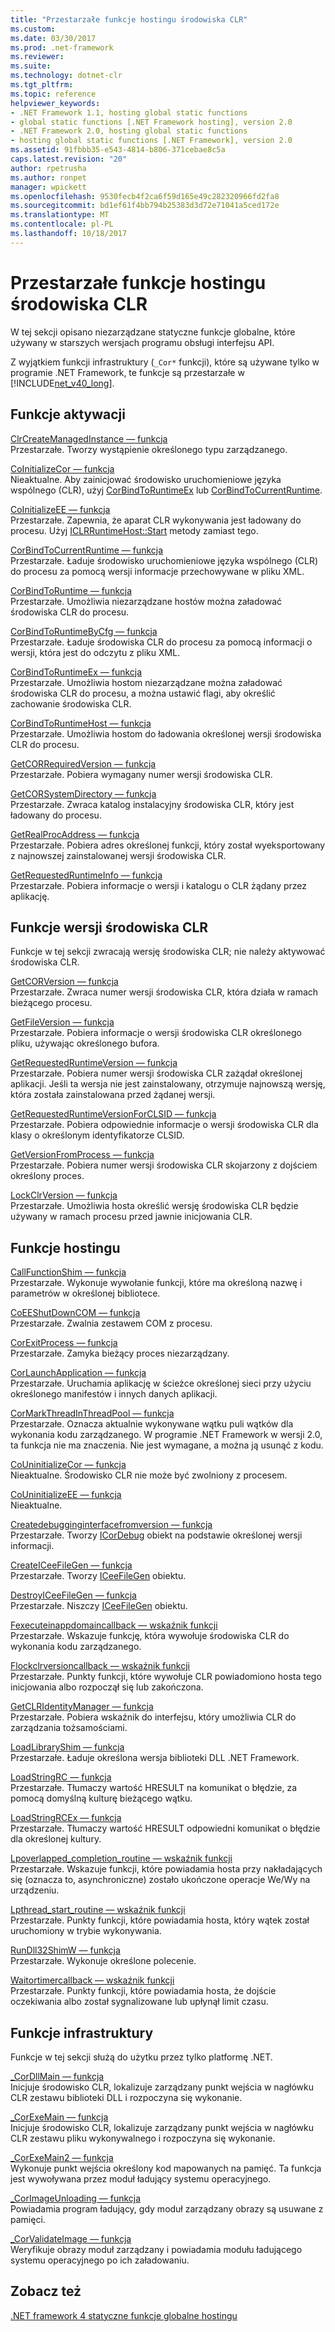 ```yaml
---
title: "Przestarzałe funkcje hostingu środowiska CLR"
ms.custom: 
ms.date: 03/30/2017
ms.prod: .net-framework
ms.reviewer: 
ms.suite: 
ms.technology: dotnet-clr
ms.tgt_pltfrm: 
ms.topic: reference
helpviewer_keywords:
- .NET Framework 1.1, hosting global static functions
- global static functions [.NET Framework hosting], version 2.0
- .NET Framework 2.0, hosting global static functions
- hosting global static functions [.NET Framework], version 2.0
ms.assetid: 91fbbb35-e543-4814-b806-371cebae8c5a
caps.latest.revision: "20"
author: rpetrusha
ms.author: ronpet
manager: wpickett
ms.openlocfilehash: 9530fecb4f2ca6f59d165e49c282320966fd2fa8
ms.sourcegitcommit: bd1ef61f4bb794b25383d3d72e71041a5ced172e
ms.translationtype: MT
ms.contentlocale: pl-PL
ms.lasthandoff: 10/18/2017
---
```

# <a name="deprecated-clr-hosting-functions"></a>Przestarzałe funkcje hostingu środowiska CLR
W tej sekcji opisano niezarządzane statyczne funkcje globalne, które używany w starszych wersjach programu obsługi interfejsu API.  
  
 Z wyjątkiem funkcji infrastruktury (`_Cor*` funkcji), które są używane tylko w programie .NET Framework, te funkcje są przestarzałe w [!INCLUDE[net_v40_long](../../../../includes/net-v40-long-md.md)].  
  
## <a name="activation-functions"></a>Funkcje aktywacji  
 [ClrCreateManagedInstance — funkcja](../../../../docs/framework/unmanaged-api/hosting/clrcreatemanagedinstance-function.md)  
 Przestarzałe. Tworzy wystąpienie określonego typu zarządzanego.  
  
 [CoInitializeCor — funkcja](../../../../docs/framework/unmanaged-api/hosting/coinitializecor-function.md)  
 Nieaktualne. Aby zainicjować środowisko uruchomieniowe języka wspólnego (CLR), użyj [CorBindToRuntimeEx](../../../../docs/framework/unmanaged-api/hosting/corbindtoruntimeex-function.md) lub [CorBindToCurrentRuntime](../../../../docs/framework/unmanaged-api/hosting/corbindtocurrentruntime-function.md).  
  
 [CoInitializeEE — funkcja](../../../../docs/framework/unmanaged-api/hosting/coinitializeee-function.md)  
 Przestarzałe. Zapewnia, że aparat CLR wykonywania jest ładowany do procesu. Użyj [ICLRRuntimeHost::Start](../../../../docs/framework/unmanaged-api/hosting/iclrruntimehost-start-method.md) metody zamiast tego.  
  
 [CorBindToCurrentRuntime — funkcja](../../../../docs/framework/unmanaged-api/hosting/corbindtocurrentruntime-function.md)  
 Przestarzałe. Ładuje środowisko uruchomieniowe języka wspólnego (CLR) do procesu za pomocą wersji informacje przechowywane w pliku XML.  
  
 [CorBindToRuntime — funkcja](../../../../docs/framework/unmanaged-api/hosting/corbindtoruntime-function.md)  
 Przestarzałe. Umożliwia niezarządzane hostów można załadować środowiska CLR do procesu.  
  
 [CorBindToRuntimeByCfg — funkcja](../../../../docs/framework/unmanaged-api/hosting/corbindtoruntimebycfg-function.md)  
 Przestarzałe. Ładuje środowiska CLR do procesu za pomocą informacji o wersji, która jest do odczytu z pliku XML.  
  
 [CorBindToRuntimeEx — funkcja](../../../../docs/framework/unmanaged-api/hosting/corbindtoruntimeex-function.md)  
 Przestarzałe. Umożliwia hostom niezarządzane można załadować środowiska CLR do procesu, a można ustawić flagi, aby określić zachowanie środowiska CLR.  
  
 [CorBindToRuntimeHost — funkcja](../../../../docs/framework/unmanaged-api/hosting/corbindtoruntimehost-function.md)  
 Przestarzałe. Umożliwia hostom do ładowania określonej wersji środowiska CLR do procesu.  
  
 [GetCORRequiredVersion — funkcja](../../../../docs/framework/unmanaged-api/hosting/getcorrequiredversion-function.md)  
 Przestarzałe. Pobiera wymagany numer wersji środowiska CLR.  
  
 [GetCORSystemDirectory — funkcja](../../../../docs/framework/unmanaged-api/hosting/getcorsystemdirectory-function.md)  
 Przestarzałe. Zwraca katalog instalacyjny środowiska CLR, który jest ładowany do procesu.  
  
 [GetRealProcAddress — funkcja](../../../../docs/framework/unmanaged-api/hosting/getrealprocaddress-function.md)  
 Przestarzałe. Pobiera adres określonej funkcji, który został wyeksportowany z najnowszej zainstalowanej wersji środowiska CLR.  
  
 [GetRequestedRuntimeInfo — funkcja](../../../../docs/framework/unmanaged-api/hosting/getrequestedruntimeinfo-function.md)  
 Przestarzałe. Pobiera informacje o wersji i katalogu o CLR żądany przez aplikację.  
  
## <a name="clr-version-functions"></a>Funkcje wersji środowiska CLR  
 Funkcje w tej sekcji zwracają wersję środowiska CLR; nie należy aktywować środowiska CLR.  
  
 [GetCORVersion — funkcja](../../../../docs/framework/unmanaged-api/hosting/getcorversion-function.md)  
 Przestarzałe. Zwraca numer wersji środowiska CLR, która działa w ramach bieżącego procesu.  
  
 [GetFileVersion — funkcja](../../../../docs/framework/unmanaged-api/hosting/getfileversion-function.md)  
 Przestarzałe. Pobiera informacje o wersji środowiska CLR określonego pliku, używając określonego bufora.  
  
 [GetRequestedRuntimeVersion — funkcja](../../../../docs/framework/unmanaged-api/hosting/getrequestedruntimeversion-function.md)  
 Przestarzałe. Pobiera numer wersji środowiska CLR zażądał określonej aplikacji. Jeśli ta wersja nie jest zainstalowany, otrzymuje najnowszą wersję, która została zainstalowana przed żądanej wersji.  
  
 [GetRequestedRuntimeVersionForCLSID — funkcja](../../../../docs/framework/unmanaged-api/hosting/getrequestedruntimeversionforclsid-function.md)  
 Przestarzałe. Pobiera odpowiednie informacje o wersji środowiska CLR dla klasy o określonym identyfikatorze CLSID.  
  
 [GetVersionFromProcess — funkcja](../../../../docs/framework/unmanaged-api/hosting/getversionfromprocess-function.md)  
 Przestarzałe. Pobiera numer wersji środowiska CLR skojarzony z dojściem określony proces.  
  
 [LockClrVersion — funkcja](../../../../docs/framework/unmanaged-api/hosting/lockclrversion-function.md)  
 Przestarzałe. Umożliwia hosta określić wersję środowiska CLR będzie używany w ramach procesu przed jawnie inicjowania CLR.  
  
## <a name="hosting-functions"></a>Funkcje hostingu  
 [CallFunctionShim — funkcja](../../../../docs/framework/unmanaged-api/hosting/callfunctionshim-function.md)  
 Przestarzałe. Wykonuje wywołanie funkcji, które ma określoną nazwę i parametrów w określonej bibliotece.  
  
 [CoEEShutDownCOM — funkcja](../../../../docs/framework/unmanaged-api/hosting/coeeshutdowncom-function.md)  
 Przestarzałe. Zwalnia zestawem COM z procesu.  
  
 [CorExitProcess — funkcja](../../../../docs/framework/unmanaged-api/hosting/corexitprocess-function.md)  
 Przestarzałe. Zamyka bieżący proces niezarządzany.  
  
 [CorLaunchApplication — funkcja](../../../../docs/framework/unmanaged-api/hosting/corlaunchapplication-function.md)  
 Przestarzałe. Uruchamia aplikację w ścieżce określonej sieci przy użyciu określonego manifestów i innych danych aplikacji.  
  
 [CorMarkThreadInThreadPool — funkcja](../../../../docs/framework/unmanaged-api/hosting/cormarkthreadinthreadpool-function.md)  
 Przestarzałe. Oznacza aktualnie wykonywane wątku puli wątków dla wykonania kodu zarządzanego. W programie .NET Framework w wersji 2.0, ta funkcja nie ma znaczenia. Nie jest wymagane, a można ją usunąć z kodu.  
  
 [CoUninitializeCor — funkcja](../../../../docs/framework/unmanaged-api/hosting/couninitializecor-function.md)  
 Nieaktualne. Środowisko CLR nie może być zwolniony z procesem.  
  
 [CoUninitializeEE — funkcja](../../../../docs/framework/unmanaged-api/hosting/couninitializeee-function.md)  
 Nieaktualne.  
  
 [Createdebugginginterfacefromversion — funkcja](../../../../docs/framework/unmanaged-api/hosting/createdebugginginterfacefromversion-function.md)  
 Przestarzałe. Tworzy [ICorDebug](../../../../docs/framework/unmanaged-api/debugging/icordebug-interface.md) obiekt na podstawie określonej wersji informacji.  
  
 [CreateICeeFileGen — funkcja](../../../../docs/framework/unmanaged-api/hosting/createiceefilegen-function.md)  
 Przestarzałe. Tworzy [ICeeFileGen](../../../../docs/framework/unmanaged-api/hosting/iceefilegen-class.md) obiektu.  
  
 [DestroyICeeFileGen — funkcja](../../../../docs/framework/unmanaged-api/hosting/destroyiceefilegen-function.md)  
 Przestarzałe. Niszczy [ICeeFileGen](../../../../docs/framework/unmanaged-api/hosting/iceefilegen-class.md) obiektu.  
  
 [Fexecuteinappdomaincallback — wskaźnik funkcji](../../../../docs/framework/unmanaged-api/hosting/fexecuteinappdomaincallback-function-pointer.md)  
 Przestarzałe. Wskazuje funkcję, która wywołuje środowiska CLR do wykonania kodu zarządzanego.  
  
 [Flockclrversioncallback — wskaźnik funkcji](../../../../docs/framework/unmanaged-api/hosting/flockclrversioncallback-function-pointer.md)  
 Przestarzałe. Punkty funkcji, które wywołuje CLR powiadomiono hosta tego inicjowania albo rozpoczął się lub zakończona.  
  
 [GetCLRIdentityManager — funkcja](../../../../docs/framework/unmanaged-api/hosting/getclridentitymanager-function.md)  
 Przestarzałe. Pobiera wskaźnik do interfejsu, który umożliwia CLR do zarządzania tożsamościami.  
  
 [LoadLibraryShim — funkcja](../../../../docs/framework/unmanaged-api/hosting/loadlibraryshim-function.md)  
 Przestarzałe. Ładuje określona wersja biblioteki DLL .NET Framework.  
  
 [LoadStringRC — funkcja](../../../../docs/framework/unmanaged-api/hosting/loadstringrc-function.md)  
 Przestarzałe. Tłumaczy wartość HRESULT na komunikat o błędzie, za pomocą domyślną kulturę bieżącego wątku.  
  
 [LoadStringRCEx — funkcja](../../../../docs/framework/unmanaged-api/hosting/loadstringrcex-function.md)  
 Przestarzałe. Tłumaczy wartość HRESULT odpowiedni komunikat o błędzie dla określonej kultury.  
  
 [Lpoverlapped_completion_routine — wskaźnik funkcji](../../../../docs/framework/unmanaged-api/hosting/lpoverlapped-completion-routine-function-pointer.md)  
 Przestarzałe. Wskazuje funkcji, które powiadamia hosta przy nakładających się (oznacza to, asynchroniczne) zostało ukończone operacje We/Wy na urządzeniu.  
  
 [Lpthread_start_routine — wskaźnik funkcji](../../../../docs/framework/unmanaged-api/hosting/lpthread-start-routine-function-pointer.md)  
 Przestarzałe. Punkty funkcji, które powiadamia hosta, który wątek został uruchomiony w trybie wykonywania.  
  
 [RunDll32ShimW — funkcja](../../../../docs/framework/unmanaged-api/hosting/rundll32shimw-function.md)  
 Przestarzałe. Wykonuje określone polecenie.  
  
 [Waitortimercallback — wskaźnik funkcji](../../../../docs/framework/unmanaged-api/hosting/waitortimercallback-function-pointer.md)  
 Przestarzałe. Punkty funkcji, które powiadamia hosta, że dojście oczekiwania albo został sygnalizowane lub upłynął limit czasu.  
  
## <a name="infrastructure-functions"></a>Funkcje infrastruktury  
 Funkcje w tej sekcji służą do użytku przez tylko platformę .NET.  
  
 [_CorDllMain — funkcja](../../../../docs/framework/unmanaged-api/hosting/cordllmain-function.md)  
 Inicjuje środowisko CLR, lokalizuje zarządzany punkt wejścia w nagłówku CLR zestawu biblioteki DLL i rozpoczyna się wykonanie.  
  
 [_CorExeMain — funkcja](../../../../docs/framework/unmanaged-api/hosting/corexemain-function.md)  
 Inicjuje środowisko CLR, lokalizuje zarządzany punkt wejścia w nagłówku CLR zestawu pliku wykonywalnego i rozpoczyna się wykonanie.  
  
 [_CorExeMain2 — funkcja](../../../../docs/framework/unmanaged-api/hosting/corexemain2-function.md)  
 Wykonuje punkt wejścia określony kod mapowanych na pamięć. Ta funkcja jest wywoływana przez moduł ładujący systemu operacyjnego.  
  
 [_CorImageUnloading — funkcja](../../../../docs/framework/unmanaged-api/hosting/corimageunloading-function.md)  
 Powiadamia program ładujący, gdy moduł zarządzany obrazy są usuwane z pamięci.  
  
 [_CorValidateImage — funkcja](../../../../docs/framework/unmanaged-api/hosting/corvalidateimage-function.md)  
 Weryfikuje obrazy moduł zarządzany i powiadamia modułu ładującego systemu operacyjnego po ich załadowaniu.  
  
## <a name="see-also"></a>Zobacz też  
 [.NET framework 4 statyczne funkcje globalne hostingu](../../../../docs/framework/unmanaged-api/hosting/net-framework-4-hosting-global-static-functions.md) 
